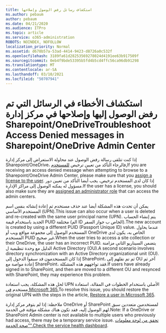 ```yaml
---
title: استكشاف رسائل رفض الوصول وإصلاحها
ms.author: pebaum
author: pebaum
ms.date: 04/21/2020
ms.audience: ITPro
ms.topic: article
ms.service: o365-administration
ROBOTS: NOINDEX, NOFOLLOW
localization_priority: Normal
ms.assetid: d678b57a-53ad-4414-9423-d8726a0c532f
ms.openlocfilehash: 3189fa61d28253569278024d4191ee63b917509f
ms.sourcegitcommit: 0eb4f9bde53395b5fd4b5cd4ffc56ca96db91298
ms.translationtype: MT
ms.contentlocale: ar-SA
ms.lasthandoff: 03/10/2021
ms.locfileid: "50707941"
---
```

# <a name="troubleshoot-access-denied-messages-in-sharepointonedrive-admin-center"></a><span data-ttu-id="5fa7b-102">استكشاف الأخطاء في الرسائل التي تم رفض الوصول إليها وإصلاحها في مركز إدارة Sharepoint/OneDrive</span><span class="sxs-lookup"><span data-stu-id="5fa7b-102">Troubleshoot Access Denied messages in Sharepoint/OneDrive Admin Center</span></span>

<span data-ttu-id="5fa7b-103">إذا كنت تتلقى رسالة رفض الوصول عند محاولة الاستعراض إلى مركز إدارة Sharepoint/OneDrive، فالرجاء التأكد من تعيين ترخيص [للمستخدم.](https://docs.microsoft.com/microsoft-365/admin/add-users/add-users)</span><span class="sxs-lookup"><span data-stu-id="5fa7b-103">If you are receiving an access denied message when attempting to browse to a Sharepoint/OneDrive Admin Center, please make sure that you [assign a license to the user](https://docs.microsoft.com/microsoft-365/admin/add-users/add-users).</span></span> <span data-ttu-id="5fa7b-104">إذا كان لدى المستخدم ترخيص، يجب أيضا [](https://docs.microsoft.com/microsoft-365/admin/add-users/about-admin-roles) التأكد من تعيين دور مسؤول له يمكنه الوصول إلى مراكز الإدارة.</span><span class="sxs-lookup"><span data-stu-id="5fa7b-104">If the user has a license, you should also make sure they are [assigned an administrator role](https://docs.microsoft.com/microsoft-365/admin/add-users/about-admin-roles) that can access the admin centers.</span></span>

<span data-ttu-id="5fa7b-105">يمكن أن تحدث هذه المشكلة أيضا عند حذف مستخدم ثم إعادة إنشائه بنفس اسم المستخدم الأساسي (UPN).</span><span class="sxs-lookup"><span data-stu-id="5fa7b-105">This issue can also occur when a user is deleted and re-created with the same user principal name (UPN).</span></span> <span data-ttu-id="5fa7b-106">يتم إنشاء الحساب الجديد باستخدام قيمة PUID مختلفة (الم ID الخاص ب جواز السفر).</span><span class="sxs-lookup"><span data-stu-id="5fa7b-106">The new account is created by using a different PUID (Passport Unique ID) value.</span></span> <span data-ttu-id="5fa7b-107">عندما يحاول المستخدم الوصول إلى مجموعة مواقع ويب أو OneDrive الخاص به، يكون لدى المستخدم PUID غير صحيح.</span><span class="sxs-lookup"><span data-stu-id="5fa7b-107">When the user tries to access a site collection or their OneDrive, the user has an incorrect PUID.</span></span> <span data-ttu-id="5fa7b-108">يتضمن السيناريو الثاني مزامنة الدليل مع وحدة تنظيمية ل Active Directory (OU).</span><span class="sxs-lookup"><span data-stu-id="5fa7b-108">A second scenario involves directory synchronization with an Active Directory organizational unit (OU).</span></span> <span data-ttu-id="5fa7b-109">إذا كان المستخدمون قد سبقوا الدخول إلى SharePoint، ثم تم نقلهم إلى OU آخر ثم إعادة مواصة مع SharePoint، فقد تواجههم هذه المشكلة.</span><span class="sxs-lookup"><span data-stu-id="5fa7b-109">If users have already signed in to SharePoint, and then are moved to a different OU and resynced with SharePoint, they may experience this problem.</span></span>

<span data-ttu-id="5fa7b-110">لحل هذه المشكلة، يجب استعادة UPN الأصلي باستخدام الخطوات في المقالة، استعادة مستخدم [في Microsoft 365.](https://docs.microsoft.com/microsoft-365/admin/add-users/restore-user)</span><span class="sxs-lookup"><span data-stu-id="5fa7b-110">To resolve this issue, you should restore the original UPN with the steps in the article, [Restore a user in Microsoft 365](https://docs.microsoft.com/microsoft-365/admin/add-users/restore-user).</span></span>

<span data-ttu-id="5fa7b-111">ملاحظة: إذا لم يتوفر مركز إدارة OneDrive أو SharePoint لمستخدمين متعددين سبق لهم الوصول إليه، فقد تكون هناك مشكلة مؤقتة في الخدمة.</span><span class="sxs-lookup"><span data-stu-id="5fa7b-111">Note: If a OneDrive or SharePoint Admin center is not available to multiple users who previously had access, there may be a temporary service issue.</span></span>  <span data-ttu-id="5fa7b-112">[تحقق من لوحة معلومات "صحة الخدمة".](https://portal.office.com/adminportal/home#/servicehealth)</span><span class="sxs-lookup"><span data-stu-id="5fa7b-112">[Check the service health dashboard](https://portal.office.com/adminportal/home#/servicehealth).</span></span>


